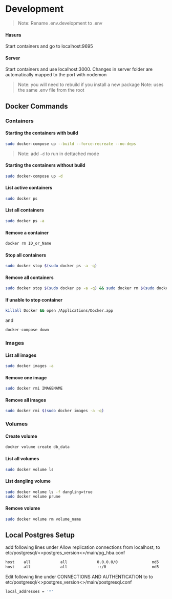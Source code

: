 # Development


> Note: Rename .env.development to .env

#### Hasura
Start containers and go to localhost:9695

#### Server
Start containers and use localhost:3000. Changes in server folder are automatically mapped to the port with nodemon
> Note: you will need to rebuild if you install a new package
> Note: uses the same .env file from the root


## Docker Commands

### Containers
#### Starting the containers with build
```sh
sudo docker-compose up --build --force-recreate --no-deps
```
> Note: add `-d` to run in dettached mode


#### Starting the containers without build
```sh
sudo docker-compose up -d
```

#### List active containers
```sh
sudo docker ps
```

#### List all containers
```sh
sudo docker ps -a
```

#### Remove a container
```sh
docker rm ID_or_Name
```

#### Stop all containers
```sh
sudo docker stop $(sudo docker ps -a -q)
```

#### Remove all containers
```sh
sudo docker stop $(sudo docker ps -a -q) && sudo docker rm $(sudo docker ps -a -q) && sudo docker volume prune
```

#### If unable to stop container
```sh
killall Docker && open /Applications/Docker.app
```
and
```sh
docker-compose down
```


### Images
#### List all images
```sh
sudo docker images -a
```

#### Remove one image
```sh
sudo docker rmi IMAGENAME
```

#### Remove all images
```sh
sudo docker rmi $(sudo docker images -a -q)
```

### Volumes
#### Create volume
```sh
docker volume create db_data
```
#### List all volumes
```sh
sudo docker volume ls
```

#### List dangling volume
```sh
sudo docker volume ls -f dangling=true
sudo docker volume prune
``` 

#### Remove volume
```sh
sudo docker volume rm volume_name
```

## Local Postgres Setup
add following lines under Allow replication connections from localhost, to etc/postgresql/<>postgres_version<>/main/pg_hba.conf
```sh
host    all             all             0.0.0.0/0               md5
host    all             all             ::/0                    md5
```


Edit following line under CONNECTIONS AND AUTHENTICATION to to etc/postgresql/<>postgres_version<>/main/postgresql.conf
```sh
local_addresses = '*'
```